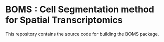 # BOMS : Cell Segmentation method for Spatial Transcriptomics

This repository contains the source code for building the BOMS package.